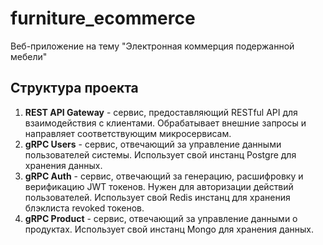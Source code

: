 # furniture_ecommerce
Веб-приложение на тему "Электронная коммерция подержанной мебели"

## Структура проекта
1. **REST API Gateway** - сервис, предоставляющий RESTful API для взаимодействия с клиентами. Обрабатывает внешние запросы и направляет соответствующим микросервисам.
2. **gRPC Users** - сервис, отвечающий за управление данными пользователей системы. Использует свой инстанц Postgre для хранения данных.
3. **gRPC Auth** - сервис, отвечающий за генерацию, расшифровку и верификацию JWT токенов. Нужен для авторизации действий пользователей. Использует свой Redis инстанц для хранения блэклиста revoked токенов.
4. **gRPC Product** - сервис, отвечающий за управление данными о продуктах. Использует свой инстанц Mongo для хранения данных.

